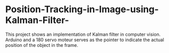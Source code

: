 # Position-Tracking-in-Image-using-Kalman-Filter-
This project shows an implementation of Kalman filter in computer vision. Arduino and a 180 servo moteur serves as the pointer to indicate the actual position of the object in the frame.
